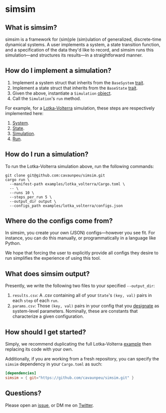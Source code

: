 # simsim

## What is simsim?

simsim is a framework for (sim)ple (sim)ulation of generalized, discrete-time dynamical systems. A user implements a system, a state transition function, and a specification of the data they'd like to record, and simsim runs this simulation—and structures its results—in a straightforward manner.

## How do I implement a simulation?

1. Implement a system struct that inherits from the `BaseSystem` [trait](https://github.com/cavaunpeu/simsim/blob/8b66bda7bfcad9a8581dfe27186200ad4e1336c1/src/system.rs#L5).
2. Implement a state struct that inherits from the `BaseState` [trait](https://github.com/cavaunpeu/simsim/blob/882071ca7152c2312b1a2dbaf0e5af742cbbdfc7/src/state.rs#L3).
3. Given the above, instantiate a `Simulation` [object](https://github.com/cavaunpeu/simsim/blob/8b66bda7bfcad9a8581dfe27186200ad4e1336c1/src/simulation.rs#L8).
4. Call the `Simulation`'s `run` method.

For example, for a [Lotka-Volterra](https://en.wikipedia.org/wiki/Lotka%E2%80%93Volterra_equations) simulation, these steps are respectively implemented here:

1. [System](https://github.com/cavaunpeu/simsim/blob/8b66bda7bfcad9a8581dfe27186200ad4e1336c1/examples/lotka_volterra/src/system.rs#L7).
2. [State](https://github.com/cavaunpeu/simsim/blob/882071ca7152c2312b1a2dbaf0e5af742cbbdfc7/examples/lotka_volterra/src/state.rs#L5).
3. [Simulation](https://github.com/cavaunpeu/simsim/blob/2ef437c6c1a57c623d2f8064b8c66799b023e366/examples/lotka_volterra/src/main.rs#L12).
4. [Run](https://github.com/cavaunpeu/simsim/blob/2ef437c6c1a57c623d2f8064b8c66799b023e366/examples/lotka_volterra/src/main.rs#L13).

## How do I run a simulation?

To run the Lotka-Volterra simulation above, run the following commands:

```
git clone git@github.com:cavaunpeu/simsim.git
cargo run \
  --manifest-path examples/lotka_volterra/Cargo.toml \
  -- \
  --runs 10 \
  --steps_per_run 5 \
  --output_dir output \
  --configs_path examples/lotka_volterra/configs.json
```

## Where do the configs come from?

In simsim, you create your own (JSON) configs—however you see fit. For instance, you can do this manually, or programmatically in a language like Python.

We hope that forcing the user to explicitly provide all configs they desire to run simplifies the experience of using this tool.

## What does simsim output?

Presently, we write the following two files to your specified `--output_dir`:

1. `results.csv`: A .csv containing all of your `State`'s `(key, val)` pairs in each `step` of each `run`.
2. `params.csv`: Those `(key, val)` pairs in your config that you [designate](https://github.com/cavaunpeu/simsim/blob/8b66bda7bfcad9a8581dfe27186200ad4e1336c1/src/system.rs#L12) as system-level parameters. Nominally, these are constants that characterize a given configuration.

## How should I get started?

Simply, we recommend duplicating the full Lotka-Volterra [example](https://github.com/cavaunpeu/simsim/tree/main/examples/lotka_volterra) then replacing its code with your own.

Additionally, if you are working from a fresh repository, you can specify the `simsim` dependency in your `Cargo.toml` as such:

```toml
[dependencies]
simsim = { git="https://github.com/cavaunpeu/simsim.git" }
```

## Questions?

Please open an [issue](https://github.com/cavaunpeu/simsim/issues), or DM me on [Twitter](https://twitter.com/willwolf_).